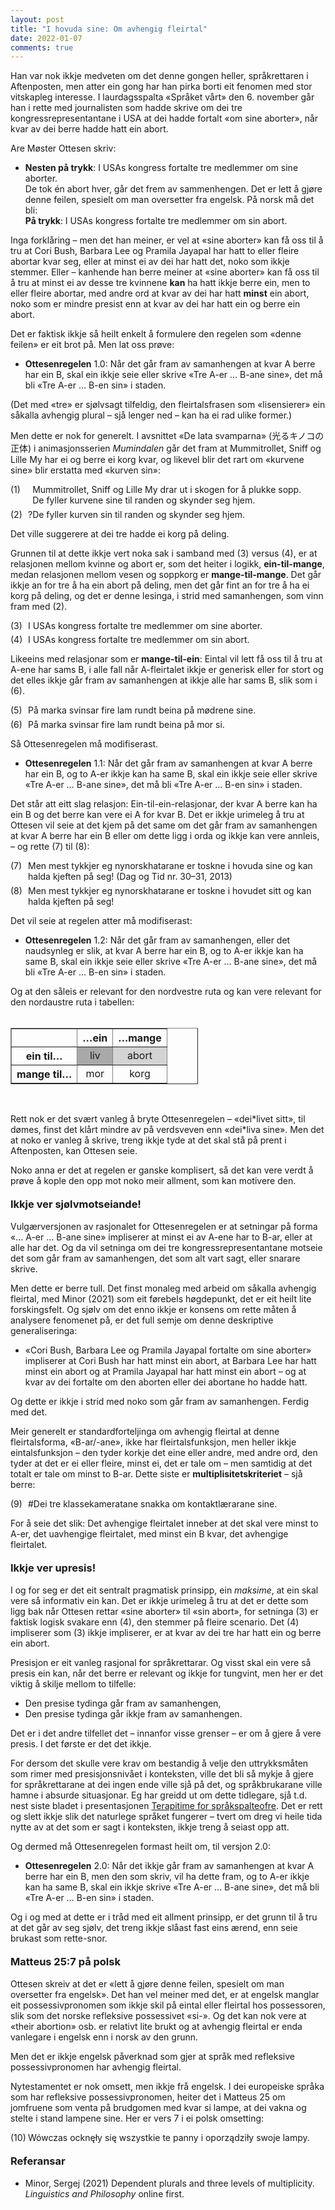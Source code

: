 ```yaml
---
layout: post
title: "I hovuda sine: Om avhengig fleirtal"
date: 2022-01-07
comments: true
---
```


<meta http-equiv="Content-Type" content="text/html; charset=utf-8"/>
<script src="//use.edgefonts.net/unifrakturcook:n7:all.js"></script>
<style>
h3 {
margin-top: 1.2em;
}
  ol {
  margin-left: 0;
  padding-left: 0;
  margin-top: .4em;
}
ol li {
  display: block;
  margin-bottom: .4em;
  margin-left: 2em;
}
ol li::before {
  display: inline-block;
  content: "(" counter(item) ") ";
  counter-increment: item;
  width: 2em;
  margin-left: -2em;
}
figcaption {
    color: #333;
    text-align: center;
    font-family: Optima, Candara, Calibri, Arial, sans-serif;
    font-size: .8em;
  line-height: 1.2em;
}	
  .zoom:hover {
  -ms-transform: scale(3); /* IE 9 */
  -webkit-transform: scale(3); /* Safari 3-8 */
  transform: scale(2); 
  transform-origin: 100% 0%;
}
  .small {
  font-variant: small-caps;
}
</style>

<div class="ingress">
<p>Han var nok ikkje medveten om det denne gongen heller, språkrettaren i Aftenposten, men atter ein gong har han pirka borti eit fenomen med stor vitskapleg interesse. I laurdagsspalta «Språket vårt» den 6. november går han i rette med journalisten som hadde skrive om dei tre kongressrepresentantane i USA at dei hadde fortalt «om sine aborter», når kvar av dei berre hadde hatt ein abort.</p></div>

<p>Are Møster Ottesen skriv:</p>

<ul><li><b>Nesten på trykk</b>: I USAs kongress fortalte tre medlemmer om sine aborter.<br/>
De tok én abort hver, går det frem av sammenhengen. Det er lett å gjøre denne feilen, spesielt om man oversetter fra engelsk. På norsk må det bli:<br/>
<b>På trykk</b>: I USAs kongress fortalte tre medlemmer om sin abort.</li></ul>

<p>Inga forklåring – men det han meiner, er vel at «sine aborter» kan få oss til å tru at Cori Bush, Barbara Lee og Pramila Jayapal har hatt to eller fleire abortar kvar seg, eller at minst ei av dei har hatt det, noko som ikkje stemmer. Eller – kanhende han berre meiner at «sine aborter» kan få oss til å tru at minst ei av desse tre kvinnene <b>kan</b> ha hatt ikkje berre ein, men to eller fleire abortar, med andre ord at kvar av dei har hatt <b>minst</b> ein abort, noko som er mindre presist enn at kvar av dei har hatt ein og berre ein abort.</p>

<p>Det er faktisk ikkje så heilt enkelt å formulere den regelen som «denne feilen» er eit brot på. Men lat oss prøve:</p>

<ul><li><b>Ottesenregelen</b> 1.0: Når det går fram av samanhengen at kvar A berre har ein B, skal ein ikkje seie eller skrive «Tre A-er … B-ane sine», det må bli «Tre A-er … B-en sin» i staden.</li></ul>

<p>(Det med «tre» er sjølvsagt tilfeldig, den fleirtalsfrasen som «lisensierer» ein såkalla avhengig plural – sjå lenger ned – kan ha ei rad ulike former.)</p>

<p>Men dette er nok for generelt. I avsnittet «De lata svamparna» (光るキノコの正体) i animasjonsserien <i>Mumindalen</i> går det fram at Mummitrollet, Sniff og Lille My har ei og berre ei korg kvar, og likevel blir det rart om «kurvene sine» blir erstatta med «kurven sin»:</p>
 
<ol style="margin-top: .4em; counter-reset: item 0"><li><span style="color:white">?</span>Mummitrollet, Sniff og Lille My drar ut i skogen for å plukke sopp.<br/><span style="color:white">?</span>De fyller kurvene sine til randen og skynder seg hjem.</li>
<li>?De fyller kurven sin til randen og skynder seg hjem.</li></ol>

<p>Det ville suggerere at dei tre hadde ei korg på deling. 
</p>
<p>Grunnen til at dette ikkje vert noka sak i samband med (3) versus (4), er at relasjonen mellom kvinne og abort er, som det heiter i logikk, <b>ein-til-mange</b>, medan relasjonen mellom vesen og soppkorg er <b>mange-til-mange</b>. Det går ikkje an for tre å ha ein abort på deling, men det går fint an for tre å ha ei korg på deling, og det er denne lesinga, i strid med samanhengen, som vinn fram med (2).
</p>
<ol><li>I USAs kongress fortalte tre medlemmer om sine aborter.</li>
<li>I USAs kongress fortalte tre medlemmer om sin abort.</li></ol>

<p>Likeeins med relasjonar som er <b>mange-til-ein</b>: Eintal vil lett få oss til å tru at A-ene har sams B, i alle fall når A-fleirtalet ikkje er generisk eller for stort og det elles ikkje går fram av samanhengen at ikkje alle har sams B, slik som i (6).

<ol><li>På marka svinsar fire lam rundt beina på mødrene sine.</li>
<li>På marka svinsar fire lam rundt beina på mor si.</li></ol>

<p>Så Ottesenregelen må modifiserast. 
</p>
<ul><li><b>Ottesenregelen</b> 1.1: Når det går fram av samanhengen at kvar A berre har ein B, og to A-er ikkje kan ha same B, skal ein ikkje seie eller skrive «Tre A-er … B-ane sine», det må bli «Tre A-er … B-en sin» i staden.</li></ul>

<p>Det står att eitt slag relasjon: Ein-til-ein-relasjonar, der kvar A berre kan ha ein B og det berre kan vere ei A for kvar B. Det er ikkje urimeleg å tru at Ottesen vil seie at det kjem på det same om det går fram av samanhengen at kvar A berre har ein B eller om dette ligg i orda og ikkje kan vere annleis, – og rette (7) til (8):

<ol><li>Men mest tykkjer eg nynorskhatarane er toskne i hovuda sine og kan halda kjeften på seg! (Dag og Tid nr. 30–31, 2013)
</li>
<li>Men mest tykkjer eg nynorskhatarane er toskne i hovudet sitt og kan halda kjeften på seg!
</li></ol>

<p>Det vil seie at regelen atter må modifiserast:
</p>

<ul><li><b>Ottesenregelen</b> 1.2: Når det går fram av samanhengen, eller det naudsynleg er slik, at kvar A berre har ein B, og to A-er ikkje kan ha same B, skal ein ikkje seie eller skrive «Tre A-er … B-ane sine», det må bli «Tre A-er … B-en sin» i staden.</li></ul>

<p>Og at den såleis er relevant for den nordvestre ruta og kan vere relevant for den nordaustre ruta i tabellen:<br/><br/>
	
<table class="center" border="1" cellpadding="8" cellspacing="1" style="width: 300px;">
	<thead>
		<tr>
			<th scope="row">&nbsp;</th>
			<th scope="col" style="text-align: center;">…ein</th>
			<th scope="col" style="text-align: center;">…mange</th>
		</tr>
	</thead>
	<tbody>
		<tr>
			<th scope="row">ein til…</th>
			<td bgcolor="#A9A9A9" style="text-align: center;">liv</td>
			<td bgcolor="#D3D3D3" style="text-align: center;">abort</td>
		</tr>
		<tr>
			<th scope="row">mange til…</th>
			<td style="text-align: center;">mor</td>
			<td style="text-align: center;">korg</td>
		</tr>
	</tbody>
	
</table><br/>

<p>Rett nok er det svært vanleg å bryte Ottesenregelen – «dei*livet sitt», til dømes, finst det klårt mindre av på verdsveven enn «dei*liva sine». Men det at noko er vanleg å skrive, treng ikkje tyde at det skal stå på prent i Aftenposten, kan Ottesen seie.</p> <p>Noko anna er det at regelen er ganske komplisert, så det kan vere verdt å prøve å kople den opp mot noko meir allment, som kan motivere den. 
</p>

<h3 style="margin-top: 1.2em">Ikkje ver sjølvmotseiande!</h3>

<p>Vulgærversjonen av rasjonalet for Ottesenregelen er at setningar på forma «… A-er … B-ane sine» impliserer at minst ei av A-ene har to B-ar, eller at alle har det. Og da vil setninga om dei tre kongressrepresentantane motseie det som går fram av samanhengen, det som alt vart sagt, eller snarare skrive.
</p>

<p>Men dette er berre tull. Det finst monaleg med arbeid om såkalla avhengig fleirtal, med Minor (2021) som eit førebels høgdepunkt, det er eit heilt lite forskingsfelt. Og sjølv om det enno ikkje er konsens om rette måten å analysere fenomenet på, er det full semje om denne deskriptive generaliseringa:</p>

<ul><li>«Cori Bush, Barbara Lee og Pramila Jayapal fortalte om sine aborter» impliserer at Cori Bush har hatt minst ein abort, at Barbara Lee har hatt minst ein abort og at Pramila Jayapal har hatt minst ein abort – og at kvar av dei fortalte om den aborten eller dei abortane ho hadde hatt.</li></ul>

<p>Og dette er ikkje i strid med noko som går fram av samanhengen. Ferdig med det.</p>

<p>Meir generelt er standardforteljinga om avhengig fleirtal at denne fleirtalsforma, «B-ar/-ane», ikke har fleirtalsfunksjon, men heller ikkje eintalsfunksjon – den tyder korkje det eine eller andre, med andre ord, den tyder at det er ei eller fleire, minst ei, det er tale om – men samtidig at det totalt er tale om minst to B-ar. Dette siste er <b>multiplisitetskriteriet</b> – sjå berre:
</p>

<ol><li>#Dei tre klassekameratane snakka om kontaktlærarane sine.</li></ol>
<p>
For å seie det slik: Det avhengige fleirtalet inneber at det skal vere minst to A-er, det uavhengige fleirtalet, med minst ein B kvar, det avhengige fleirtalet.</p>

<h3 style="margin-top: 1.2em">Ikkje ver upresis!</h3>

<p>I og for seg er det eit sentralt pragmatisk prinsipp, ein <i>maksime</i>, at ein skal vere så informativ ein kan. Det er ikkje urimeleg å tru at det er dette som ligg bak når Ottesen rettar «sine aborter» til «sin abort», for setninga (3) er faktisk logisk svakare enn (4), den stemmer på fleire scenario. Det (4) impliserer som (3) ikkje impliserer, er at kvar av dei tre har hatt ein og berre ein abort.
</p>

<p>Presisjon er eit vanleg rasjonal for språkrettarar. Og visst skal ein vere så presis ein kan, når det berre er relevant og ikkje for tungvint, men her er det viktig å skilje mellom to tilfelle:
</p>
<ul><li>Den presise tydinga går fram av samanhengen,</li>
<li>Den presise tydinga går ikkje fram av samanhengen.</li></ul>
<p>Det er i det andre tilfellet det – innanfor visse grenser – er om å gjere å vere presis. I  det første er det det ikkje.
</p>
<p>For dersom det skulle vere krav om bestandig å velje den uttrykksmåten som rimer med presisjonsnivået i konteksten, ville det bli så mykje å gjere for språkrettarane at dei ingen ende ville sjå på det, og språkbrukarane ville hamne i absurde situasjonar. Eg har greidd ut om dette tidlegare, sjå t.d. nest siste bladet i presentasjonen <a href="https://kjelljs.github.io/pdf/5ghosts.pdf">Terapitime for språkspalteofre</a>. Det er rett og slett ikkje slik det naturlege språket fungerer – tvert om dreg vi heile tida nytte av at det som er sagt i konteksten, ikkje treng å seiast opp att.</p>

<p>Og dermed må Ottesenregelen formast heilt om, til versjon 2.0:</p>

<ul><li><b>Ottesenregelen</b> 2.0: Når det ikkje går fram av samanhengen at kvar A berre har ein B, men den som skriv, vil ha dette fram, og to A-er ikkje kan ha same B, skal ein ikkje skrive «Tre A-er … B-ane sine», det må bli «Tre A-er … B-en sin» i staden.</li></ul>

<p>Og i og med at dette er i tråd med eit allment prinsipp, er det grunn til å tru at det går av seg sjølv, det treng ikkje slåast fast eins ærend, enn seie brukast som rette-snor.</p>

<h3 style="margin-top: 1.2em">Matteus 25:7 på polsk</h3>

<p>Ottesen skreiv at det er «lett å gjøre denne feilen, spesielt om man oversetter fra engelsk». Det han vel meiner med det, er at engelsk manglar eit possessivpronomen som ikkje skil på eintal eller fleirtal hos possessoren, slik som det norske refleksive possessivet «si-». Og det kan nok vere at «their abortion» osb. er relativt lite brukt og at avhengig fleirtal er enda vanlegare i engelsk enn i norsk av den grunn.</p>

<p>Men det er ikkje engelsk påverknad som gjer at språk med refleksive possessivpronomen har avhengig fleirtal.</p>

<p>Nytestamentet er nok omsett, men ikkje frå engelsk. I dei europeiske språka som har refleksive possessivpronomen, heiter det i Matteus 25 om jomfruene som venta på brudgomen med kvar si lampe, at dei vakna og stelte i stand lampene sine. Her er vers 7 i ei polsk omsetting:</p>
<ol><li>Wówczas ocknęły się wszystkie te panny i oporządziły swoje lampy.
</li></ol>

<h3 style="margin-top: 1.2em">Referansar</h3>
<ul id="pubs">
<li>Minor, Sergej (2021) Dependent plurals and three levels of multiplicity. <i>Linguistics and Philosophy</i> online first.</li>
</ul>
